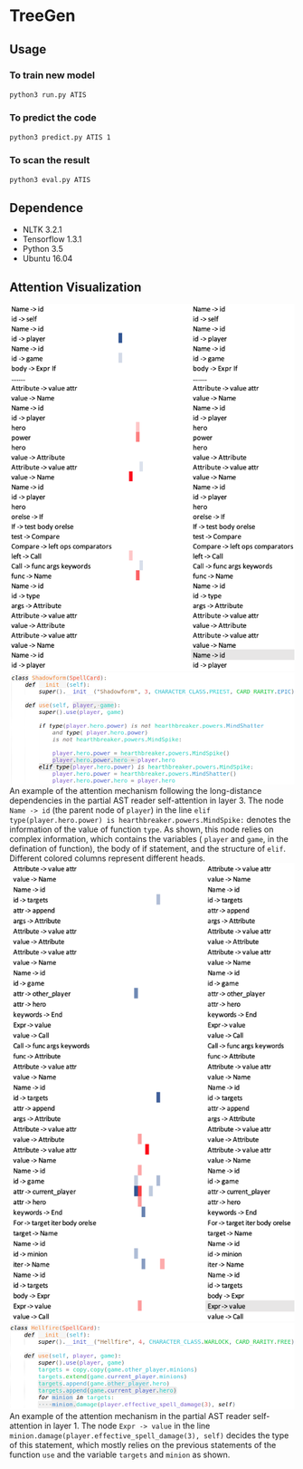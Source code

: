 # TreeGen
## Usage
### To train new model
```
python3 run.py ATIS
```
### To predict the code
```
python3 predict.py ATIS 1
```
### To scan the result
```
python3 eval.py ATIS
```

## Dependence
* NLTK 3.2.1
* Tensorflow 1.3.1
* Python 3.5
* Ubuntu 16.04

## Attention Visualization
![avatar](img/1.png)
![avatar](img/2.png)
An example of the attention mechanism following the long-distance dependencies in the partial AST reader self-attention in layer 3. The node ```Name -> id``` (the parent node of ```player```) in the line ```elif type(player.hero.power) is hearthbreaker.powers.MindSpike:``` denotes the information of the value of function ```type```. As shown, this node relies on complex information, which contains the variables ( ```player``` and  ```game```, in the defination of function), the body of if statement, and the structure of ```elif```. Different colored columns represent different heads. 
![avatar](img/3.png)
![avatar](img/4.png)
An example of the attention mechanism in the partial AST reader self-attention in layer 1. The node ```Expr -> value``` in the line ```minion.damage(player.effective_spell_damage(3), self)``` decides the type of this statement, which mostly relies on the previous statements of the function ```use``` and the variable ```targets``` and ```minion``` as shown.
